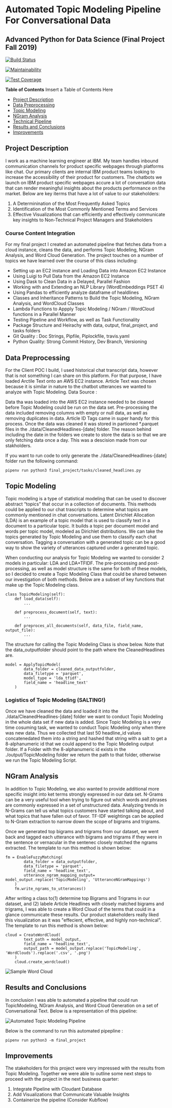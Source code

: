 # Automated Topic Modeling Pipeline For  Conversational Data 
## Advanced Python for Data Science (Final Project Fall 2019)

[![Build Status](https://travis-ci.com/csci-e-29/2019fa-pset-5-ruchiasthana.svg?token=LoHckPFosYy1y1PJ2eXw&branch=master)](https://travis-ci.com/csci-e-29/2019fa-pset-5-ruchiasthana)

[![Maintainability](https://api.codeclimate.com/v1/badges/32e9444157afa590b963/maintainability)](https://codeclimate.com/repos/5df505699ce2d901a3007ae3/maintainability)

[![Test Coverage](https://api.codeclimate.com/v1/badges/32e9444157afa590b963/test_coverage)](https://codeclimate.com/repos/5df505699ce2d901a3007ae3/test_coverage)

**Table of Contents**
Imsert a Table of Contents Here 
- [Project Description](#project-description)
- [Data Preprocessing](#data-preprocessing)
- [Topic Modeling](#topic-modeling)
- [NGram Analysis](#ngram-analysis)
- [Technical Pipeline](#technical-pipeline)
- [Results and Conclusions](#results-and-conclusions)
- [Improvements](#improvements)

## Project Description
I work as a machine learning engineer at IBM. My team handles inbound communication channels for product specific webpages through platforms like chat. Our primary clients are internal IBM product teams looking to increase the accessibility of their product for customers. The chatbots we launch on IBM product specific webpages accure a lot of conversation data that can render meaningful insights about the products performance on the market. Below are key iterms that have a lot of value to our stakeholders:
1. A Determinination of the Most Frequently Asked Topics
2. Identification of the Most Commonly Mentioned Terms and Services 
4. Effective Visualizations that can efficiently and effectively communicate key insights to Non-Technical Project Managers and Stakeholders

### Course Content Integration
For my final project I created an automated pipeline that fetches data from a cloud instance, cleans the data, and performs Topic Modeling, NGram Analysis, and Word Cloud Generation. The project touches on a number of topics we have learned over the course of this class including: 
 - Setting up an EC2 instance and Loading Data into Amazon EC2 Instance 
 - Using Luigi to Pull Data from the Amazon EC2 Instance 
 - Using Dask to Clean Data in a Delayed, Parallel Fashion 
 - Working with and Extending an NLP Library (WordEmbeddings PSET 4)
 - Using Pandas to efficiently analyze dataframe of healdlines
 - Classes and Inheritance Patterns to Build the Topic Modeling, NGram Analysis, and WordCloud Classes
 - Lambda Functions to Appply Topic Modeling / NGram / WordCloud functions in a Parallel Manner 
 - Testing Pipeline and Workflow, as well as Task Functionality 
 - Package Structure and Heirachy with data, output, final_project, and tasks folders 
 - Git Quality : Doc Strings, Pipfile, Piplockfile, travis.yaml 
 - Python Quality: Strong Commit History, Dev Branch, Versioning


## Data Preprocessing
For the Client POC I build, I used historical chat transcript data, however that is not something I can share on this platform. For that purpose, I have loaded Arctile Text onto an AWS EC2 instance. Article Text was chosen because it is similar in nature to the chatbot utterances we wanted to analyze with Topic Modeling. 
Data Source : 

Data tha was loaded into the AWS EC2 instance needed to be cleaned before Topic Modeling could be run on the data set. Pre-processing the data included removing columns with empty or null data, as well as removing duplicates in data. Article ID Tags came in super handy for this process. Once the data was cleaned it was stored in partioned *.parquet files in the ./data/CleanedHeadlines-[date] folder. The reason behind including the date in the folders we create to store the data is so that we are only fetching data once a day. This was a descision made from our stakholders. 

If you want to run code to only generate the ./data/CleanedHeadlines-[date] folder run the following command: 

```
pipenv run python3 final_project/tasks/cleaned_headlines.py
```

## Topic Modeling
Topic modeling is a type of statistical modeling that can be used to discover abstract “topics” that occur in a collection of documents. This methods could be applied to our chat trascripts to determine what topics are commonly mentioned in chat conversations. Latent Dirichlet Allocation (LDA) is an example of a topic model that is used to classify text in a document to a particular topic. It builds a topic per document model and words per topic model, modeled as Dirichlet distributions. We can take the topics generated by Topic Modeling and use them to classify each chat conversation. Tagging a conversation with a generated topic can be a good way to show the variety of utterances captured under a generated topic.

When conducting our analysis for Topic Modeling we wanted to consider 2 models in particular: LDA and LDA+TFIDF. The pre-processing and post-processing, as well as model structure is the same for both of these models, so I decided to create a Topic Modeling Class that could be shared between our investigation of both methods. Below are a subset of key functions that make up the Topic Modeling class.
```
class TopicModeling(self):
    def load_data(self):
        ...

    def preprocess_document(self, text):
        ...

    def preproces_all_documents(self, data_file, field_name, output_file):
        ...
```

The structure for calling the Topic Modeling Class is show below. Note that the data_outputfolder should point to the path where the CleanedHeadlines are. 

```
model = ApplyTopicModel(
        data_folder = cleaned_data_outputfolder,
        data_filetype = 'parquet',
        model_type = 'lda_tfidf',
        field_name = 'headline_text'
    )
``` 

### Logistics of Topic Modeling (SALTING!)
Once we have cleaned the data and loaded it into the ./data/CleanedHeadlines-[date] folder we want to conduct Topic Modeling in the whole data set if new data is added. Since Topic Modeling is a very time cosuming task, we wanted to conduct Topic Modeling only when there was new data. Thus we collected that last 50 headline_id values concatenedated them into a string and hashed that string with a salt to get a 8-alphanumeric id that we could append to the Topic Modeling output folder. If a Folder with the 8-alphanumeric id exists in the ./output/TopicModeling folder we return the path to that folder, otherwise we run the Topic Modeling Script. 

## NGram Analysis 
In addition to Topic Modeling, we also wanted to provide additional more specific insight into ket terms strongly expressed in our data set. N-Grams can be a very useful tool when trying to figure out which words and phrases are commonly expressed in a set of unstructured data. Analyzing trends in N-Grams can tell us what topics customers have started talking about, and what topics that have fallen out of favor. TF-IDF weightings can be applied to N-Gram extraction to narrow down the scope of bigrams and trigrams. 

Once we generated top bigrams and trigrams from our dataset, we went back and tagged each utterance with bigrams and trigrams if they were in the sentence or vernacular in the sentenec closely matched the ngrams extracted. The template to run this method is shown below:

```
fm = EnableFuzzyMatching(
        data_folder = data_outputfolder,
        data_filetype = 'parquet',
        field_name = 'headline_text',
        utterance_ngram_mapping_output= model_output.replace('TopicModeling', 'UtteranceNGramMappings')
    )
    fm.write_ngrams_to_utterances()

```

After writing a class to(1) determine top Bigrams and Trigrams in our dataset, and (2) labele Article Headlines with closely matched bigrams and trigrams, I was able to create a Word Cloud of the terms that could in a glance communicate these results. Our product stakeholders really liked this visualization as it was "effecient, effective, and highly non-technical". The template to run this method is shown below:

```
cloud = CreateWordCloud(
        text_path = model_output,
        field_name = 'headline_text',
        output_path = model_output.replace('TopicModeling', 'WordClouds').replace('.csv', '.png')
    )
    cloud.create_wordcloud()
```

![Sample Word Cloud]("images/HeadlineText-0c66ad05.png")

## Results and Conclusions 
In conclusion I was able to automated a pipeline that could run TopicModeling, NGram Analysis, and Word Cloud Generation on a set of Conversational Text. Below is a representation of this pipeline: 

![Automated Topic Modeling Pipeline]("images/pipeline.png")

Below is the command to run this automated pipepline : 

```
pipenv run python3 -m final_project
```

## Improvements
The stakeholders for this project were very impressed with the results from Topic Modeling. Together we were able to outline some next steps to proceed with the project in the next business quarter: 

1. Integrate Pipeline with Cloudant Database
2. Add Visualizations that Communicate Valuable Insights
3. Containerize the pipeline (Consider Kubflow)

